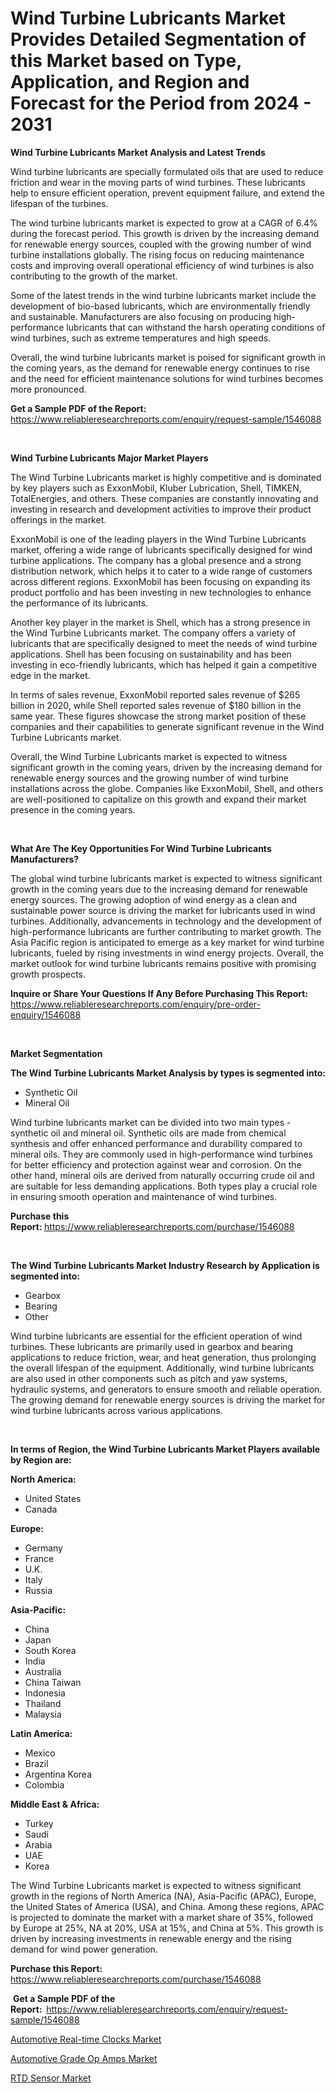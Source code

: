 <p><h1>Wind Turbine Lubricants Market Provides Detailed Segmentation of this Market based on Type, Application, and Region and Forecast for the Period from 2024 - 2031</h1></p><p><strong>Wind Turbine Lubricants Market Analysis and Latest Trends</strong></p>
<p><p>Wind turbine lubricants are specially formulated oils that are used to reduce friction and wear in the moving parts of wind turbines. These lubricants help to ensure efficient operation, prevent equipment failure, and extend the lifespan of the turbines.</p><p>The wind turbine lubricants market is expected to grow at a CAGR of 6.4% during the forecast period. This growth is driven by the increasing demand for renewable energy sources, coupled with the growing number of wind turbine installations globally. The rising focus on reducing maintenance costs and improving overall operational efficiency of wind turbines is also contributing to the growth of the market.</p><p>Some of the latest trends in the wind turbine lubricants market include the development of bio-based lubricants, which are environmentally friendly and sustainable. Manufacturers are also focusing on producing high-performance lubricants that can withstand the harsh operating conditions of wind turbines, such as extreme temperatures and high speeds.</p><p>Overall, the wind turbine lubricants market is poised for significant growth in the coming years, as the demand for renewable energy continues to rise and the need for efficient maintenance solutions for wind turbines becomes more pronounced.</p></p>
<p><strong>Get a Sample PDF of the Report:&nbsp;</strong> <a href="https://www.reliableresearchreports.com/enquiry/request-sample/1546088">https://www.reliableresearchreports.com/enquiry/request-sample/1546088</a></p>
<p>&nbsp;</p>
<p><strong>Wind Turbine Lubricants Major Market Players</strong></p>
<p><p>The Wind Turbine Lubricants market is highly competitive and is dominated by key players such as ExxonMobil, Kluber Lubrication, Shell, TIMKEN, TotalEnergies, and others. These companies are constantly innovating and investing in research and development activities to improve their product offerings in the market.</p><p>ExxonMobil is one of the leading players in the Wind Turbine Lubricants market, offering a wide range of lubricants specifically designed for wind turbine applications. The company has a global presence and a strong distribution network, which helps it to cater to a wide range of customers across different regions. ExxonMobil has been focusing on expanding its product portfolio and has been investing in new technologies to enhance the performance of its lubricants.</p><p>Another key player in the market is Shell, which has a strong presence in the Wind Turbine Lubricants market. The company offers a variety of lubricants that are specifically designed to meet the needs of wind turbine applications. Shell has been focusing on sustainability and has been investing in eco-friendly lubricants, which has helped it gain a competitive edge in the market.</p><p>In terms of sales revenue, ExxonMobil reported sales revenue of $265 billion in 2020, while Shell reported sales revenue of $180 billion in the same year. These figures showcase the strong market position of these companies and their capabilities to generate significant revenue in the Wind Turbine Lubricants market.</p><p>Overall, the Wind Turbine Lubricants market is expected to witness significant growth in the coming years, driven by the increasing demand for renewable energy sources and the growing number of wind turbine installations across the globe. Companies like ExxonMobil, Shell, and others are well-positioned to capitalize on this growth and expand their market presence in the coming years.</p></p>
<p>&nbsp;</p>
<p><strong>What Are The Key Opportunities For Wind Turbine Lubricants Manufacturers?</strong></p>
<p><p>The global wind turbine lubricants market is expected to witness significant growth in the coming years due to the increasing demand for renewable energy sources. The growing adoption of wind energy as a clean and sustainable power source is driving the market for lubricants used in wind turbines. Additionally, advancements in technology and the development of high-performance lubricants are further contributing to market growth. The Asia Pacific region is anticipated to emerge as a key market for wind turbine lubricants, fueled by rising investments in wind energy projects. Overall, the market outlook for wind turbine lubricants remains positive with promising growth prospects.</p></p>
<p><strong>Inquire or Share Your Questions If Any Before Purchasing This Report:</strong> <a href="https://www.reliableresearchreports.com/enquiry/pre-order-enquiry/1546088">https://www.reliableresearchreports.com/enquiry/pre-order-enquiry/1546088</a></p>
<p>&nbsp;</p>
<p><strong>Market Segmentation</strong></p>
<p><strong>The Wind Turbine Lubricants Market Analysis by types is segmented into:</strong></p>
<p><ul><li>Synthetic Oil</li><li>Mineral Oil</li></ul></p>
<p><p>Wind turbine lubricants market can be divided into two main types - synthetic oil and mineral oil. Synthetic oils are made from chemical synthesis and offer enhanced performance and durability compared to mineral oils. They are commonly used in high-performance wind turbines for better efficiency and protection against wear and corrosion. On the other hand, mineral oils are derived from naturally occurring crude oil and are suitable for less demanding applications. Both types play a crucial role in ensuring smooth operation and maintenance of wind turbines.</p></p>
<p><strong>Purchase this Report:&nbsp;</strong><a href="https://www.reliableresearchreports.com/purchase/1546088">https://www.reliableresearchreports.com/purchase/1546088</a></p>
<p>&nbsp;</p>
<p><strong>The Wind Turbine Lubricants Market Industry Research by Application is segmented into:</strong></p>
<p><ul><li>Gearbox</li><li>Bearing</li><li>Other</li></ul></p>
<p><p>Wind turbine lubricants are essential for the efficient operation of wind turbines. These lubricants are primarily used in gearbox and bearing applications to reduce friction, wear, and heat generation, thus prolonging the overall lifespan of the equipment. Additionally, wind turbine lubricants are also used in other components such as pitch and yaw systems, hydraulic systems, and generators to ensure smooth and reliable operation. The growing demand for renewable energy sources is driving the market for wind turbine lubricants across various applications.</p></p>
<p>&nbsp;</p>
<p><strong>In terms of Region, the Wind Turbine Lubricants Market Players available by Region are:</strong></p>
<p>
    <p> <strong> North America: </strong>
        <ul>
            <li>United States</li>
            <li>Canada</li>
        </ul>
        </p> 
    <p> <strong> Europe: </strong>
        <ul>
            <li>Germany</li>
            <li>France</li>
            <li>U.K.</li>
            <li>Italy</li>
            <li>Russia</li>
        </ul>
        </p> 
    <p> <strong> Asia-Pacific: </strong>
        <ul>
            <li>China</li>
            <li>Japan</li>
            <li>South Korea</li>
            <li>India</li>
            <li>Australia</li>
            <li>China Taiwan</li>
            <li>Indonesia</li>
            <li>Thailand</li>
            <li>Malaysia</li>
        </ul>
        </p> 
    <p> <strong> Latin America: </strong>
        <ul>
            <li>Mexico</li>
            <li>Brazil</li>
            <li>Argentina Korea</li>
            <li>Colombia</li>
        </ul>
        </p> 
    <p> <strong> Middle East & Africa: </strong>
        <ul>
            <li>Turkey</li>
            <li>Saudi</li>
            <li>Arabia</li>
            <li>UAE</li>
            <li>Korea</li>
        </ul>
    </p>
    </p>
<p><p>The Wind Turbine Lubricants market is expected to witness significant growth in the regions of North America (NA), Asia-Pacific (APAC), Europe, the United States of America (USA), and China. Among these regions, APAC is projected to dominate the market with a market share of 35%, followed by Europe at 25%, NA at 20%, USA at 15%, and China at 5%. This growth is driven by increasing investments in renewable energy and the rising demand for wind power generation.</p></p>
<p><strong>Purchase this Report: </strong><a href="https://www.reliableresearchreports.com/purchase/1546088">https://www.reliableresearchreports.com/purchase/1546088</a></p>
<p>&nbsp;<strong>Get a Sample PDF of the Report:&nbsp;&nbsp;</strong><a href="https://www.reliableresearchreports.com/enquiry/request-sample/1546088">https://www.reliableresearchreports.com/enquiry/request-sample/1546088</a></p>
<p><strong></strong></p>
<p><p><a href="https://view.publitas.com/reportprime-1/automotive-real-time-clocks-market-provides-a-comprehensive-analysis-including-a-macro-overview-of-the-market-as-well-as-micro-details-such-as-market-size-and-competitive-landscape/">Automotive Real-time Clocks Market</a></p><p><a href="https://view.publitas.com/reportprime-1/global-automotive-grade-op-amps-market-by-types-applications-and-major-players-with-regional-growth-rate-analysis-and-development-situation-from-2023-to-2030/">Automotive Grade Op Amps Market</a></p><p><a href="https://view.publitas.com/reportprime-1/rtd-sensor-market-research-report-the-key-to-successful-business-strategy-forecasted-for-period-from-2023-2030/">RTD Sensor Market</a></p></p>